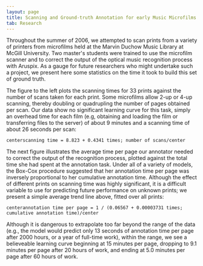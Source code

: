 ```yaml
---
layout: page
title: Scanning and Ground-truth Annotation for early Music Microfilms
tab: Research
---
```


Throughout the summer of 2006, we attempted to scan prints from a variety of printers from microfilms held at the Marvin Duchow Music Library at McGill University. Two master's students were trained to use the microfilm scanner and to correct the output of the optical music recognition process with Aruspix. As a gauge for future researchers who might undertake such a project, we present here some statistics on the time it took to build this set of ground truth.

The figure to the left plots the scanning times for 33 prints against the number of scans taken for each print. Some microfilms allow 2-up or 4-up scanning, thereby doubling or quadrupling the number of pages obtained per scan. Our data show no significant learning curve for this task, simply an overhead time for each film (e.g, obtaining and loading the film or transferring files to the server) of about 9 minutes and a scanning time of about 26 seconds per scan:

```
centerscanning time = 8.823 + 0.4341 times; number of scans/center
```

The next figure illustrates the average time per page our annotator needed to correct the output of the recognition process, plotted against the total time she had spent at the annotation task. Under all of a variety of models, the Box-Cox procedure suggested that her annotation time per page was inversely proportional to her cumulative annotation time. Although the effect of different prints on scanning time was highly significant, it is a difficult variable to use for predicting future performance on unknown prints; we present a simple average trend line above, fitted over all prints:

```
centerannotation time per page = 1 / (0.06567 + 0.00003731 times; cumulative annotation time)/center
```

Although it is dangerous to extrapolate too far beyond the range of the data (e.g., the model would predict only 13 seconds of annotation time per page after 2000 hours, or a year of full-time work), within the range, we see a believeable learning curve beginning at 15 minutes per page, dropping to 9.1 minutes per page after 20 hours of work, and ending at 5.0 minutes per page after 60 hours of work.
